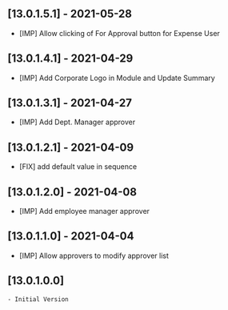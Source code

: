 ## [13.0.1.5.1] - 2021-05-28

- [IMP] Allow clicking of For Approval button for Expense User

## [13.0.1.4.1] - 2021-04-29

- [IMP] Add Corporate Logo in Module and Update Summary

## [13.0.1.3.1] - 2021-04-27

- [IMP] Add Dept. Manager approver

## [13.0.1.2.1] - 2021-04-09

- [FIX] add default value in sequence

## [13.0.1.2.0] - 2021-04-08

- [IMP] Add employee manager approver

## [13.0.1.1.0] - 2021-04-04

- [IMP] Allow approvers to modify approver list

## [13.0.1.0.0]

    - Initial Version
